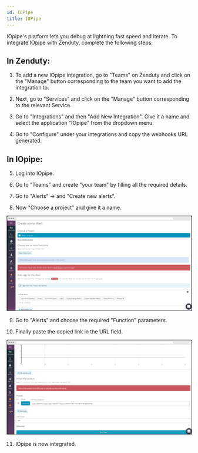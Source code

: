 ```yaml
---
id: IOPipe
title: IOPipe
---
```


IOpipe's platform lets you debug at lightning fast speed and iterate. To integrate IOpipe with Zenduty, complete the following steps:
## In Zenduty:
1. To add a new IOpipe integration, go to "Teams" on Zenduty and click on the "Manage" button corresponding to the team you want to add the integration to.

2. Next, go to "Services" and click on the "Manage" button corresponding to the relevant Service.

3. Go to "Integrations" and then "Add New Integration". Give it a name and select the application "IOpipe" from the dropdown menu.

4. Go to "Configure" under your integrations and copy the webhooks URL generated. 

## In IOpipe:

5. Log into IOpipe.

6. Go to "Teams" and create "your team" by filling all the required details.

7. Go to "Alerts" -> and "Create new alerts".

8. Now "Choose a project" and give it a name.

<div style="text-align:center"><img src ="img/Integrations/IOPipe/3.png"/></div>


9. Go to "Alerts" and choose the required "Function" parameters.

10. Finally paste the copied link in the URL field. 

<div style="text-align:center"><img src ="img/Integrations/IOPipe/4.png"/></div>


11. IOpipe is now integrated. 